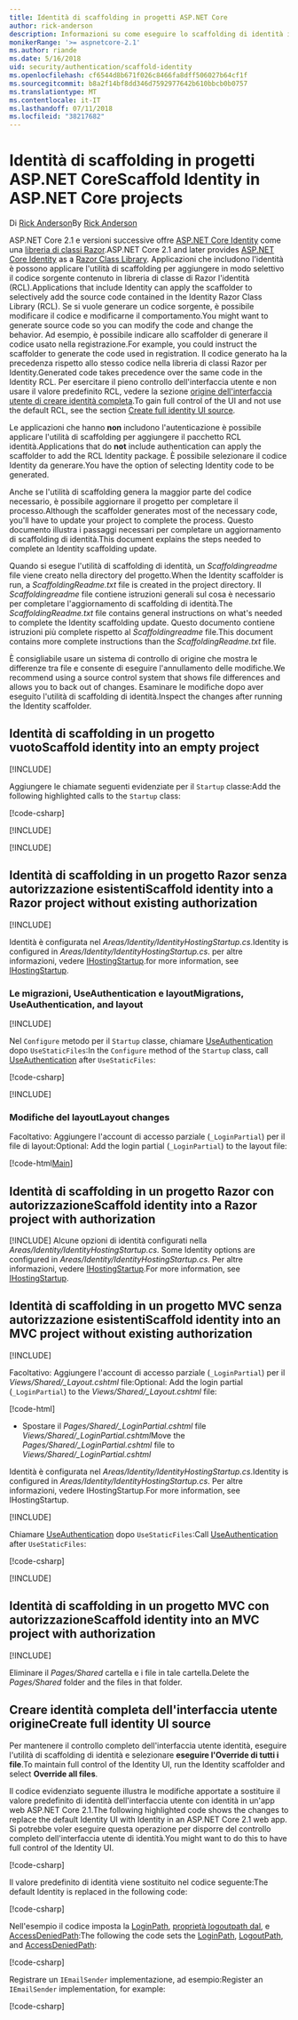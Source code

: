 ```yaml
---
title: Identità di scaffolding in progetti ASP.NET Core
author: rick-anderson
description: Informazioni su come eseguire lo scaffolding di identità in un progetto ASP.NET Core.
monikerRange: '>= aspnetcore-2.1'
ms.author: riande
ms.date: 5/16/2018
uid: security/authentication/scaffold-identity
ms.openlocfilehash: cf6544d8b671f026c8466fa8dff506027b64cf1f
ms.sourcegitcommit: b8a2f14bf8dd346d7592977642b610bbcb0b0757
ms.translationtype: MT
ms.contentlocale: it-IT
ms.lasthandoff: 07/11/2018
ms.locfileid: "38217682"
---
```

# <a name="scaffold-identity-in-aspnet-core-projects"></a><span data-ttu-id="40dea-103">Identità di scaffolding in progetti ASP.NET Core</span><span class="sxs-lookup"><span data-stu-id="40dea-103">Scaffold Identity in ASP.NET Core projects</span></span>

<span data-ttu-id="40dea-104">Di [Rick Anderson](https://twitter.com/RickAndMSFT)</span><span class="sxs-lookup"><span data-stu-id="40dea-104">By [Rick Anderson](https://twitter.com/RickAndMSFT)</span></span>

<span data-ttu-id="40dea-105">ASP.NET Core 2.1 e versioni successive offre [ASP.NET Core Identity](xref:security/authentication/identity) come una [libreria di classi Razor](xref:razor-pages/ui-class).</span><span class="sxs-lookup"><span data-stu-id="40dea-105">ASP.NET Core 2.1 and later provides [ASP.NET Core Identity](xref:security/authentication/identity) as a [Razor Class Library](xref:razor-pages/ui-class).</span></span> <span data-ttu-id="40dea-106">Applicazioni che includono l'identità è possono applicare l'utilità di scaffolding per aggiungere in modo selettivo il codice sorgente contenuto in libreria di classe di Razor l'identità (RCL).</span><span class="sxs-lookup"><span data-stu-id="40dea-106">Applications that include Identity can apply the scaffolder to selectively add the source code contained in the Identity Razor Class Library (RCL).</span></span> <span data-ttu-id="40dea-107">Se si vuole generare un codice sorgente, è possibile modificare il codice e modificarne il comportamento.</span><span class="sxs-lookup"><span data-stu-id="40dea-107">You might want to generate source code so you can modify the code and change the behavior.</span></span> <span data-ttu-id="40dea-108">Ad esempio, è possibile indicare allo scaffolder di generare il codice usato nella registrazione.</span><span class="sxs-lookup"><span data-stu-id="40dea-108">For example, you could instruct the scaffolder to generate the code used in registration.</span></span> <span data-ttu-id="40dea-109">Il codice generato ha la precedenza rispetto allo stesso codice nella libreria di classi Razor per Identity.</span><span class="sxs-lookup"><span data-stu-id="40dea-109">Generated code takes precedence over the same code in the Identity RCL.</span></span> <span data-ttu-id="40dea-110">Per esercitare il pieno controllo dell'interfaccia utente e non usare il valore predefinito RCL, vedere la sezione [origine dell'interfaccia utente di creare identità completa](#full).</span><span class="sxs-lookup"><span data-stu-id="40dea-110">To gain full control of the UI and not use the default RCL, see the section [Create full identity UI source](#full).</span></span>

<span data-ttu-id="40dea-111">Le applicazioni che hanno **non** includono l'autenticazione è possibile applicare l'utilità di scaffolding per aggiungere il pacchetto RCL identità.</span><span class="sxs-lookup"><span data-stu-id="40dea-111">Applications that do **not** include authentication can apply the scaffolder to add the RCL Identity package.</span></span> <span data-ttu-id="40dea-112">È possibile selezionare il codice Identity da generare.</span><span class="sxs-lookup"><span data-stu-id="40dea-112">You have the option of selecting Identity code to be generated.</span></span>

<span data-ttu-id="40dea-113">Anche se l'utilità di scaffolding genera la maggior parte del codice necessario, è possibile aggiornare il progetto per completare il processo.</span><span class="sxs-lookup"><span data-stu-id="40dea-113">Although the scaffolder generates most of the necessary code, you'll have to update your project to complete the process.</span></span> <span data-ttu-id="40dea-114">Questo documento illustra i passaggi necessari per completare un aggiornamento di scaffolding di identità.</span><span class="sxs-lookup"><span data-stu-id="40dea-114">This document explains the steps needed to complete an Identity scaffolding update.</span></span>

<span data-ttu-id="40dea-115">Quando si esegue l'utilità di scaffolding di identità, un *Scaffoldingreadme* file viene creato nella directory del progetto.</span><span class="sxs-lookup"><span data-stu-id="40dea-115">When the Identity scaffolder is run, a *ScaffoldingReadme.txt* file is created in the project directory.</span></span> <span data-ttu-id="40dea-116">Il *Scaffoldingreadme* file contiene istruzioni generali sul cosa è necessario per completare l'aggiornamento di scaffolding di identità.</span><span class="sxs-lookup"><span data-stu-id="40dea-116">The *ScaffoldingReadme.txt* file contains general instructions on what's needed to complete the Identity scaffolding update.</span></span> <span data-ttu-id="40dea-117">Questo documento contiene istruzioni più complete rispetto al *Scaffoldingreadme* file.</span><span class="sxs-lookup"><span data-stu-id="40dea-117">This document contains more complete instructions than the *ScaffoldingReadme.txt* file.</span></span>

<span data-ttu-id="40dea-118">È consigliabile usare un sistema di controllo di origine che mostra le differenze tra file e consente di eseguire l'annullamento delle modifiche.</span><span class="sxs-lookup"><span data-stu-id="40dea-118">We recommend using a source control system that shows file differences and allows you to back out of changes.</span></span> <span data-ttu-id="40dea-119">Esaminare le modifiche dopo aver eseguito l'utilità di scaffolding di identità.</span><span class="sxs-lookup"><span data-stu-id="40dea-119">Inspect the changes after running the Identity scaffolder.</span></span>

## <a name="scaffold-identity-into-an-empty-project"></a><span data-ttu-id="40dea-120">Identità di scaffolding in un progetto vuoto</span><span class="sxs-lookup"><span data-stu-id="40dea-120">Scaffold identity into an empty project</span></span>

[!INCLUDE[](~/includes/scaffold-identity/id-scaffold-dlg.md)]

<span data-ttu-id="40dea-121">Aggiungere le chiamate seguenti evidenziate per il `Startup` classe:</span><span class="sxs-lookup"><span data-stu-id="40dea-121">Add the following highlighted calls to the `Startup` class:</span></span>

[!code-csharp[](scaffold-identity/sample/StartupEmpty.cs?name=snippet1&highlight=5,20-23)]

[!INCLUDE[](~/includes/scaffold-identity/hsts.md)]

[!INCLUDE[](~/includes/scaffold-identity/migrations.md)]

## <a name="scaffold-identity-into-a-razor-project-without-existing-authorization"></a><span data-ttu-id="40dea-122">Identità di scaffolding in un progetto Razor senza autorizzazione esistenti</span><span class="sxs-lookup"><span data-stu-id="40dea-122">Scaffold identity into a Razor project without existing authorization</span></span>

<!--
set projNam=RPnoAuth
set projType=razor
set version=2.1.0

dotnet new %projType% -o %projNam%
cd %projNam%
dotnet add package Microsoft.VisualStudio.Web.CodeGeneration.Design -v %version%
dotnet restore
dotnet aspnet-codegenerator identity --useDefaultUI
dotnet ef migrations add CreateIdentitySchema
dotnet ef database update
-->

[!INCLUDE[](~/includes/scaffold-identity/id-scaffold-dlg.md)]

<span data-ttu-id="40dea-123">Identità è configurata nel *Areas/Identity/IdentityHostingStartup.cs*.</span><span class="sxs-lookup"><span data-stu-id="40dea-123">Identity is configured in *Areas/Identity/IdentityHostingStartup.cs*.</span></span> <span data-ttu-id="40dea-124">per altre informazioni, vedere [IHostingStartup](xref:fundamentals/configuration/platform-specific-configuration).</span><span class="sxs-lookup"><span data-stu-id="40dea-124">for more information, see [IHostingStartup](xref:fundamentals/configuration/platform-specific-configuration).</span></span>

<a name="efm"></a>

### <a name="migrations-useauthentication-and-layout"></a><span data-ttu-id="40dea-125">Le migrazioni, UseAuthentication e layout</span><span class="sxs-lookup"><span data-stu-id="40dea-125">Migrations, UseAuthentication, and layout</span></span>

[!INCLUDE[](~/includes/scaffold-identity/migrations.md)]

<span data-ttu-id="40dea-126">Nel `Configure` metodo per il `Startup` classe, chiamare [UseAuthentication](https://docs.microsoft.com/en-us/dotnet/api/microsoft.aspnetcore.builder.authappbuilderextensions.useauthentication?view=aspnetcore-2.0#Microsoft_AspNetCore_Builder_AuthAppBuilderExtensions_UseAuthentication_Microsoft_AspNetCore_Builder_IApplicationBuilder_) dopo `UseStaticFiles`:</span><span class="sxs-lookup"><span data-stu-id="40dea-126">In the `Configure` method of the `Startup` class, call [UseAuthentication](https://docs.microsoft.com/en-us/dotnet/api/microsoft.aspnetcore.builder.authappbuilderextensions.useauthentication?view=aspnetcore-2.0#Microsoft_AspNetCore_Builder_AuthAppBuilderExtensions_UseAuthentication_Microsoft_AspNetCore_Builder_IApplicationBuilder_) after `UseStaticFiles`:</span></span>

[!code-csharp[](scaffold-identity/sample/StartupRPnoAuth.cs?name=snippet1&highlight=29)]

[!INCLUDE[](~/includes/scaffold-identity/hsts.md)]

### <a name="layout-changes"></a><span data-ttu-id="40dea-127">Modifiche del layout</span><span class="sxs-lookup"><span data-stu-id="40dea-127">Layout changes</span></span>

<span data-ttu-id="40dea-128">Facoltativo: Aggiungere l'account di accesso parziale (`_LoginPartial`) per il file di layout:</span><span class="sxs-lookup"><span data-stu-id="40dea-128">Optional: Add the login partial (`_LoginPartial`) to the layout file:</span></span>

[!code-html[Main](scaffold-identity/sample/_Layout.cshtml?highlight=37)]

## <a name="scaffold-identity-into-a-razor-project-with-authorization"></a><span data-ttu-id="40dea-129">Identità di scaffolding in un progetto Razor con autorizzazione</span><span class="sxs-lookup"><span data-stu-id="40dea-129">Scaffold identity into a Razor project with authorization</span></span>

<!--
Use >=2.1: dotnet new webapp -au Individual -o RPauth
Use = 2.0: dotnet new razor -au Individual -o RPauth
cd RPauth
dotnet add package Microsoft.VisualStudio.Web.CodeGeneration.Design
dotnet restore
dotnet aspnet-codegenerator identity -dc RPauth.Data.ApplicationDbContext --files Account.Register

[!INCLUDE[](~/includes/webapp-alias-notice.md)]
-->

[!INCLUDE[](~/includes/scaffold-identity/id-scaffold-dlg-auth.md)]<span data-ttu-id="40dea-130"> Alcune opzioni di identità configurati nella *Areas/Identity/IdentityHostingStartup.cs*.</span><span class="sxs-lookup"><span data-stu-id="40dea-130"> Some Identity options are configured in *Areas/Identity/IdentityHostingStartup.cs*.</span></span> <span data-ttu-id="40dea-131">Per altre informazioni, vedere [IHostingStartup](xref:fundamentals/configuration/platform-specific-configuration).</span><span class="sxs-lookup"><span data-stu-id="40dea-131">For more information, see [IHostingStartup](xref:fundamentals/configuration/platform-specific-configuration).</span></span>

## <a name="scaffold-identity-into-an-mvc-project-without-existing-authorization"></a><span data-ttu-id="40dea-132">Identità di scaffolding in un progetto MVC senza autorizzazione esistenti</span><span class="sxs-lookup"><span data-stu-id="40dea-132">Scaffold identity into an MVC project without existing authorization</span></span>

<!--
set projNam=MvcNoAuth
set projType=mvc
set version=2.1.0

dotnet new %projType% -o %projNam%
cd %projNam%
dotnet add package Microsoft.VisualStudio.Web.CodeGeneration.Design -v %version%
dotnet restore
dotnet aspnet-codegenerator identity --useDefaultUI
dotnet ef migrations add CreateIdentitySchema
dotnet ef database update
-->

[!INCLUDE[](~/includes/scaffold-identity/id-scaffold-dlg.md)]

<span data-ttu-id="40dea-133">Facoltativo: Aggiungere l'account di accesso parziale (`_LoginPartial`) per il *Views/Shared/_Layout.cshtml* file:</span><span class="sxs-lookup"><span data-stu-id="40dea-133">Optional: Add the login partial (`_LoginPartial`) to the *Views/Shared/_Layout.cshtml* file:</span></span>

[!code-html[](scaffold-identity/sample/_LayoutMvc.cshtml?highlight=37)]

* <span data-ttu-id="40dea-134">Spostare il *Pages/Shared/_LoginPartial.cshtml* file *Views/Shared/_LoginPartial.cshtml*</span><span class="sxs-lookup"><span data-stu-id="40dea-134">Move the *Pages/Shared/_LoginPartial.cshtml* file to *Views/Shared/_LoginPartial.cshtml*</span></span>

<span data-ttu-id="40dea-135">Identità è configurata nel *Areas/Identity/IdentityHostingStartup.cs*.</span><span class="sxs-lookup"><span data-stu-id="40dea-135">Identity is configured in *Areas/Identity/IdentityHostingStartup.cs*.</span></span> <span data-ttu-id="40dea-136">Per altre informazioni, vedere IHostingStartup.</span><span class="sxs-lookup"><span data-stu-id="40dea-136">For more information, see IHostingStartup.</span></span>

[!INCLUDE[](~/includes/scaffold-identity/migrations.md)]

<span data-ttu-id="40dea-137">Chiamare [UseAuthentication](https://docs.microsoft.com/en-us/dotnet/api/microsoft.aspnetcore.builder.authappbuilderextensions.useauthentication?view=aspnetcore-2.0#Microsoft_AspNetCore_Builder_AuthAppBuilderExtensions_UseAuthentication_Microsoft_AspNetCore_Builder_IApplicationBuilder_) dopo `UseStaticFiles`:</span><span class="sxs-lookup"><span data-stu-id="40dea-137">Call [UseAuthentication](https://docs.microsoft.com/en-us/dotnet/api/microsoft.aspnetcore.builder.authappbuilderextensions.useauthentication?view=aspnetcore-2.0#Microsoft_AspNetCore_Builder_AuthAppBuilderExtensions_UseAuthentication_Microsoft_AspNetCore_Builder_IApplicationBuilder_) after `UseStaticFiles`:</span></span>

[!code-csharp[](scaffold-identity/sample/StartupMvcNoAuth.cs?name=snippet1&highlight=23)]

[!INCLUDE[](~/includes/scaffold-identity/hsts.md)]

## <a name="scaffold-identity-into-an-mvc-project-with-authorization"></a><span data-ttu-id="40dea-138">Identità di scaffolding in un progetto MVC con autorizzazione</span><span class="sxs-lookup"><span data-stu-id="40dea-138">Scaffold identity into an MVC project with authorization</span></span>

<!--
dotnet new mvc -au Individual -o MvcAuth
cd MvcAuth
dotnet add package Microsoft.VisualStudio.Web.CodeGeneration.Design
dotnet restore
dotnet aspnet-codegenerator identity -dc MvcAuth.Data.ApplicationDbContext --files Account.Register
-->

[!INCLUDE[](~/includes/scaffold-identity/id-scaffold-dlg-auth.md)]

<span data-ttu-id="40dea-139">Eliminare il *Pages/Shared* cartella e i file in tale cartella.</span><span class="sxs-lookup"><span data-stu-id="40dea-139">Delete the *Pages/Shared* folder and the files in that folder.</span></span>

<a name="full"></a>

## <a name="create-full-identity-ui-source"></a><span data-ttu-id="40dea-140">Creare identità completa dell'interfaccia utente origine</span><span class="sxs-lookup"><span data-stu-id="40dea-140">Create full identity UI source</span></span>

<span data-ttu-id="40dea-141">Per mantenere il controllo completo dell'interfaccia utente identità, eseguire l'utilità di scaffolding di identità e selezionare **eseguire l'Override di tutti i file**.</span><span class="sxs-lookup"><span data-stu-id="40dea-141">To maintain full control of the Identity UI, run the Identity scaffolder and select **Override all files**.</span></span>

<span data-ttu-id="40dea-142">Il codice evidenziato seguente illustra le modifiche apportate a sostituire il valore predefinito di identità dell'interfaccia utente con identità in un'app web ASP.NET Core 2.1.</span><span class="sxs-lookup"><span data-stu-id="40dea-142">The following highlighted code shows the changes to replace the default Identity UI with Identity in an ASP.NET Core 2.1 web app.</span></span> <span data-ttu-id="40dea-143">Si potrebbe voler eseguire questa operazione per disporre del controllo completo dell'interfaccia utente di identità.</span><span class="sxs-lookup"><span data-stu-id="40dea-143">You might want to do this to have full control of the Identity UI.</span></span>

[!code-csharp[](scaffold-identity/sample/StartupFull.cs?name=snippet1&highlight=13-14,17-999)]

<span data-ttu-id="40dea-144">Il valore predefinito di identità viene sostituito nel codice seguente:</span><span class="sxs-lookup"><span data-stu-id="40dea-144">The default Identity is replaced in the following code:</span></span>

[!code-csharp[](scaffold-identity/sample/StartupFull.cs?name=snippet2)]

<span data-ttu-id="40dea-145">Nell'esempio il codice imposta la [LoginPath](/dotnet/api/microsoft.aspnetcore.authentication.cookies.cookieauthenticationoptions.loginpath), [proprietà logoutpath dal](/dotnet/api/microsoft.aspnetcore.authentication.cookies.cookieauthenticationoptions.logoutpath), e [AccessDeniedPath](/dotnet/api/microsoft.aspnetcore.authentication.cookies.cookieauthenticationoptions.accessdeniedpath):</span><span class="sxs-lookup"><span data-stu-id="40dea-145">The following the code sets the [LoginPath](/dotnet/api/microsoft.aspnetcore.authentication.cookies.cookieauthenticationoptions.loginpath), [LogoutPath](/dotnet/api/microsoft.aspnetcore.authentication.cookies.cookieauthenticationoptions.logoutpath), and [AccessDeniedPath](/dotnet/api/microsoft.aspnetcore.authentication.cookies.cookieauthenticationoptions.accessdeniedpath):</span></span>

[!code-csharp[](scaffold-identity/sample/StartupFull.cs?name=snippet3)]

<span data-ttu-id="40dea-146">Registrare un `IEmailSender` implementazione, ad esempio:</span><span class="sxs-lookup"><span data-stu-id="40dea-146">Register an `IEmailSender` implementation, for example:</span></span>

[!code-csharp[](scaffold-identity/sample/StartupFull.cs?name=snippet4)]
